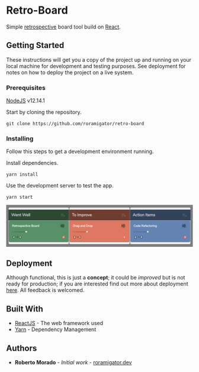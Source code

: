 # Retro-Board

Simple [retrospective](https://en.wikipedia.org/wiki/Retrospective) board tool build on [React](https://reactjs.org/).

## Getting Started

These instructions will get you a copy of the project up and running on your local machine for development and testing purposes. See deployment for notes on how to deploy the project on a live system.

### Prerequisites

[NodeJS](https://nodejs.org/en/about/releases/) v12.14.1

Start by cloning the repository.

```
git clone https://github.com/roramigator/retro-board
```

### Installing

Follow this steps to get a development environment running.

Install dependencies.

```
yarn install
```

Use the development server to test the app.

```
yarn start
```

![retro-board](./retro-board.png)

## Deployment

Although functional, this is just a **concept**; it could be *improved* but is not ready for production; if you are interested find out more about deployment [here](bit.ly/CRA-deploy). All feedback is welcomed.

## Built With

* [ReactJS](https://reactjs.org/docs/getting-started.html) - The web framework used
* [Yarn](https://classic.yarnpkg.com/en/docs) - Dependency Management

## Authors

* **Roberto Morado** - *Initial work* - [roramigator.dev](https://roramigator.dev)
